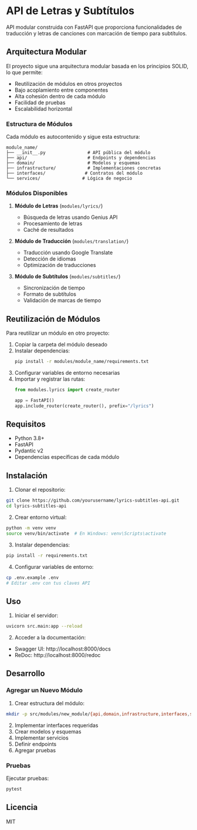# API de Letras y Subtítulos

API modular construida con FastAPI que proporciona funcionalidades de traducción y letras de canciones con marcación de tiempo para subtítulos.

## Arquitectura Modular

El proyecto sigue una arquitectura modular basada en los principios SOLID, lo que permite:

- Reutilización de módulos en otros proyectos
- Bajo acoplamiento entre componentes
- Alta cohesión dentro de cada módulo
- Facilidad de pruebas
- Escalabilidad horizontal

### Estructura de Módulos

Cada módulo es autocontenido y sigue esta estructura:

```
module_name/
├── __init__.py                # API pública del módulo
├── api/                       # Endpoints y dependencias
├── domain/                    # Modelos y esquemas
├── infrastructure/            # Implementaciones concretas
├── interfaces/               # Contratos del módulo
└── services/                # Lógica de negocio
```

### Módulos Disponibles

1. **Módulo de Letras** (`modules/lyrics/`)
   - Búsqueda de letras usando Genius API
   - Procesamiento de letras
   - Caché de resultados

2. **Módulo de Traducción** (`modules/translation/`)
   - Traducción usando Google Translate
   - Detección de idiomas
   - Optimización de traducciones

3. **Módulo de Subtítulos** (`modules/subtitles/`)
   - Sincronización de tiempo
   - Formato de subtítulos
   - Validación de marcas de tiempo

## Reutilización de Módulos

Para reutilizar un módulo en otro proyecto:

1. Copiar la carpeta del módulo deseado
2. Instalar dependencias:
   ```bash
   pip install -r modules/module_name/requirements.txt
   ```
3. Configurar variables de entorno necesarias
4. Importar y registrar las rutas:
   ```python
   from modules.lyrics import create_router
   
   app = FastAPI()
   app.include_router(create_router(), prefix="/lyrics")
   ```

## Requisitos

- Python 3.8+
- FastAPI
- Pydantic v2
- Dependencias específicas de cada módulo

## Instalación

1. Clonar el repositorio:
```bash
git clone https://github.com/yourusername/lyrics-subtitles-api.git
cd lyrics-subtitles-api
```

2. Crear entorno virtual:
```bash
python -m venv venv
source venv/bin/activate  # En Windows: venv\Scripts\activate
```

3. Instalar dependencias:
```bash
pip install -r requirements.txt
```

4. Configurar variables de entorno:
```bash
cp .env.example .env
# Editar .env con tus claves API
```

## Uso

1. Iniciar el servidor:
```bash
uvicorn src.main:app --reload
```

2. Acceder a la documentación:
- Swagger UI: http://localhost:8000/docs
- ReDoc: http://localhost:8000/redoc

## Desarrollo

### Agregar un Nuevo Módulo

1. Crear estructura del módulo:
```bash
mkdir -p src/modules/new_module/{api,domain,infrastructure,interfaces,services}
```

2. Implementar interfaces requeridas
3. Crear modelos y esquemas
4. Implementar servicios
5. Definir endpoints
6. Agregar pruebas

### Pruebas

Ejecutar pruebas:
```bash
pytest
```

## Licencia

MIT 